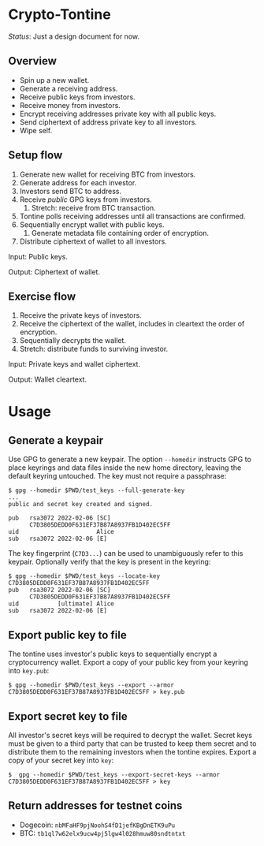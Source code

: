 # Crypto-Tontine

*Status*: Just a design document for now.

## Overview

* Spin up a new wallet.
* Generate a receiving address.
* Receive public keys from investors.
* Receive money from investors.
* Encrypt receiving addresses private key with all public keys.
* Send ciphertext of address private key to all investors.
* Wipe self.

## Setup flow

1. Generate new wallet for receiving BTC from investors.
2. Generate address for each investor.
3. Investors send BTC to address.
4. Receive *public* GPG keys from investors.
   1. Stretch: receive from BTC transaction.
5. Tontine polls receiving addresses until all transactions are confirmed.
6. Sequentially encrypt wallet with public keys.
   1. Generate metadata file containing order of encryption.
7. Distribute ciphertext of wallet to all investors.

Input: Public keys.

Output: Ciphertext of wallet.

## Exercise flow

1. Receive the private keys of investors.
2. Receive the ciphertext of the wallet, includes in cleartext the order of encryption.
3. Sequentially decrypts the wallet.
4. Stretch: distribute funds to surviving investor.

Input: Private keys and wallet ciphertext.

Output: Wallet cleartext.

# Usage

## Generate a keypair

Use GPG to generate a new keypair. The option `--homedir` instructs GPG to place keyrings and data files inside the
new home directory, leaving the default keyring untouched. The key must not require a passphrase:

```console
$ gpg --homedir $PWD/test_keys --full-generate-key
...
public and secret key created and signed.

pub   rsa3072 2022-02-06 [SC]
      C7D3805DEDD0F631EF37B87A8937FB1D402EC5FF
uid                      Alice
sub   rsa3072 2022-02-06 [E]
```

The key fingerprint (`C7D3...`) can be used to unambiguously refer to this keypair. Optionally verify that the key is
present in the keyring:

```console
$ gpg --homedir $PWD/test_keys --locate-key C7D3805DEDD0F631EF37B87A8937FB1D402EC5FF
pub   rsa3072 2022-02-06 [SC]
      C7D3805DEDD0F631EF37B87A8937FB1D402EC5FF
uid           [ultimate] Alice
sub   rsa3072 2022-02-06 [E]
```

## Export public key to file

The tontine uses investor's public keys to sequentially encrypt a cryptocurrency wallet. Export a copy of your public
key from your keyring into `key.pub`:

```console
$ gpg --homedir $PWD/test_keys --export --armor C7D3805DEDD0F631EF37B87A8937FB1D402EC5FF > key.pub
```

## Export secret key to file

All investor's secret keys will be required to decrypt the wallet. Secret keys must be given to a third party that can
be trusted to keep them secret and to distribute them to the remaining investors when the tontine expires. Export a
copy of your secret key into `key`:

```console
$  gpg --homedir $PWD/test_keys --export-secret-keys --armor C7D3805DEDD0F631EF37B87A8937FB1D402EC5FF > key
```

## Return addresses for testnet coins

* Dogecoin: `nbMFaHF9pjNoohS4fD1jefKBgDnETK9uPu`
* BTC: `tb1ql7w62elx9ucw4pj5lgw4l028hmuw80sndtntxt`
